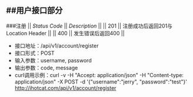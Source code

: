 ##用户接口部分
---
###注册
|| *Status Code* || *Description* ||
|| 201 || 注册成功后返回201与 Location Header ||
|| 400 || 发生错误后返回400 ||
 
- 接口地址：/api/v1/account/register
- 接口形式：POST
- 输入参数：username, password
- 输出参数：code, message
- curl调用示例：curl -v -H "Accept: application/json" -H "Content-type: application/json" -X POST -d '{"username":"jerry", "password":"test"}' http://ihotcat.com/api/v1/account/register

